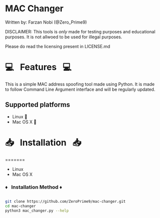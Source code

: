 # MAC Changer

Written by: Farzan Nobi (@Zero_Prime9)

DISCLAIMER: This tools is *only* made for testing purposes and educational purposes. It is not allwoed to be used for illegal purposes.

Please do read the licensing present in LICENSE.md

# :computer: &nbsp; Features &nbsp; :computer:


This is a simple MAC address spoofing tool made using Python. It is made to follow Command Line Argument interface and will be regularly updated.

## Supported platforms


* Linux :penguin:
* Mac OS X :apple:

# :inbox_tray: &nbsp; Installation &nbsp; :inbox_tray:

=======
* Linux
* Mac OS X 


### :diamonds: &nbsp; Installation Method :diamonds:

```bash

git clone https://github.com/ZeroPrime9/mac-changer.git
cd mac-changer
python3 mac_changer.py --help

```

